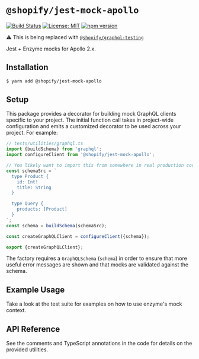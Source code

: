 # `@shopify/jest-mock-apollo`

[![Build Status](https://travis-ci.org/Shopify/quilt.svg?branch=master)](https://travis-ci.org/Shopify/quilt)
[![License: MIT](https://img.shields.io/badge/License-MIT-green.svg)](LICENSE.md) [![npm version](https://badge.fury.io/js/%40shopify%2Fjest-mock-apollo.svg)](https://badge.fury.io/js/%40shopify%2Fjest-mock-apollo)

:warning: This is being replaced with [`@shopify/graphql-testing`](../../packages/graphql-testing)

Jest + Enzyme mocks for Apollo 2.x.

## Installation

```bash
$ yarn add @shopify/jest-mock-apollo
```

## Setup

This package provides a decorator for building mock GraphQL clients specific to your project. The initial function call takes in project-wide configuration and emits a customized decorator to be used across your project. For example:

```ts
// tests/utilities/graphql.ts
import {buildSchema} from 'graphql';
import configureClient from '@shopify/jest-mock-apollo';

// You likely want to import this from somewhere in real production code
const schemaSrc = `
  type Product {
    id: Int!
    title: String
  }

  type Query {
    products: [Product]
  }
`;
const schema = buildSchema(schemaSrc);

const createGraphQLClient = configureClient({schema});

export {createGraphQLClient};
```

The factory requires a `GraphQLSchema` (`schema`) in order to ensure that more useful error messages are shown and that mocks are validated against the schema.

## Example Usage

Take a look at the test suite for examples on how to use enzyme's mock context.

## API Reference

See the comments and TypeScript annotations in the code for details on the provided utilities.
